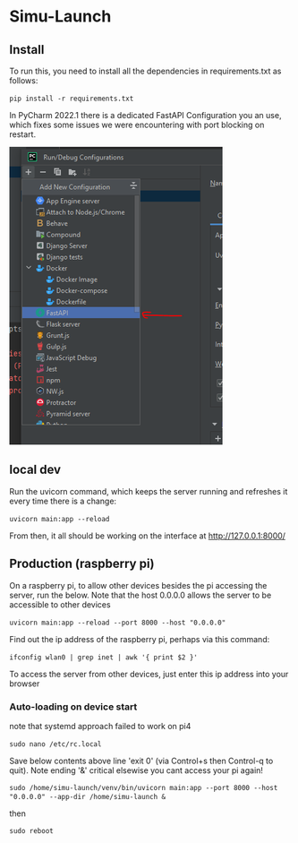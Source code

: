 # Simu-Launch

## Install

To run this, you need to install all the dependencies in requirements.txt as follows:

`pip install -r requirements.txt`

In PyCharm 2022.1 there is a dedicated FastAPI Configuration you an use, which fixes some issues we were encountering with port blocking on restart.

![img.png](img.png)

## local dev

Run the uvicorn command, which keeps the server running and refreshes it every time there is a change:

`uvicorn main:app --reload`

From then, it all should be working on the interface at <http://127.0.0.1:8000/>

## Production (raspberry pi)

On a raspberry pi, to allow other devices besides the pi accessing the server, run the below. Note that the host 0.0.0.0 allows the server to be accessible to other devices

`uvicorn main:app --reload --port 8000 --host "0.0.0.0"`

Find out the ip address of the raspberry pi, perhaps via this command:

`ifconfig wlan0 | grep inet | awk '{ print $2 }'`

To access the server from other devices, just enter this ip address into your browser

### Auto-loading on device start
note that systemd approach failed to work on pi4

`sudo nano /etc/rc.local`

Save below contents above line 'exit 0' (via Control+s then Control-q to quit). Note ending '&' critical elsewise you cant access your pi again!

```
sudo /home/simu-launch/venv/bin/uvicorn main:app --port 8000 --host "0.0.0.0" --app-dir /home/simu-launch &
```

then 
```
sudo reboot
```
